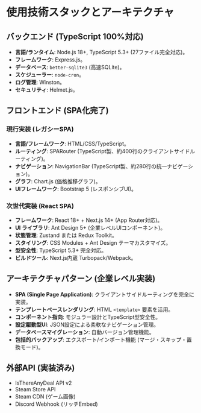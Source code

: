 # 使用技術スタックとアーキテクチャ

## バックエンド (TypeScript 100%対応)

* **言語/ランタイム**: Node.js 18+, TypeScript 5.3+ (27ファイル完全対応)。
* **フレームワーク**: Express.js。
* **データベース**: `better-sqlite3` (高速SQLite)。
* **スケジューラー**: `node-cron`。
* **ログ管理**: Winston。
* **セキュリティ**: Helmet.js。

## フロントエンド (SPA化完了)

### 現行実装 (レガシーSPA)
* **言語/フレームワーク**: HTML/CSS/TypeScript。
* **ルーティング**: SPARouter (TypeScript製、約400行のクライアントサイドルーティング)。
* **ナビゲーション**: NavigationBar (TypeScript製、約280行の統一ナビゲーション)。
* **グラフ**: Chart.js (価格推移グラフ)。
* **UIフレームワーク**: Bootstrap 5 (レスポンシブUI)。

### 次世代実装 (React SPA)
* **フレームワーク**: React 18+ + Next.js 14+ (App Router対応)。
* **UI ライブラリ**: Ant Design 5+ (企業レベルUIコンポーネント)。
* **状態管理**: Zustand または Redux Toolkit。
* **スタイリング**: CSS Modules + Ant Design テーマカスタマイズ。
* **型安全性**: TypeScript 5.3+ 完全対応。
* **ビルドツール**: Next.js内蔵 Turbopack/Webpack。

## アーキテクチャパターン (企業レベル実装)

* **SPA (Single Page Application)**: クライアントサイドルーティングを完全に実装。
* **テンプレートベースレンダリング**: HTML `<template>` 要素を活用。
* **コンポーネント指向**: モジュラー設計とTypeScript型安全性。
* **設定駆動型UI**: JSON設定による柔軟なナビゲーション管理。
* **データベースマイグレーション**: 自動バージョン管理機能。
* **包括的バックアップ**: エクスポート/インポート機能 (マージ・スキップ・置換モード)。

## 外部API (実装済み)

* IsThereAnyDeal API v2
* Steam Store API
* Steam CDN (ゲーム画像)
* Discord Webhook (リッチEmbed)
